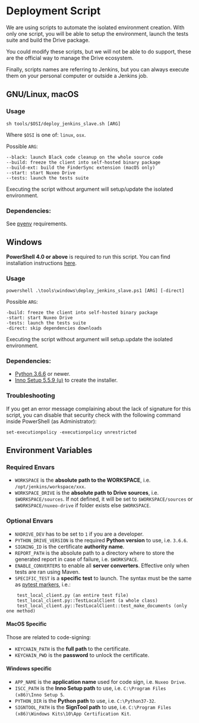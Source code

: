 # Deployment Script

We are using scripts to automate the isolated environment creation. With only one script, you will be able to setup the environment, launch the tests suite and build the Drive package.

You could modify these scripts, but we will not be able to do support, these are the official way to manage the Drive ecosystem.

Finally, scripts names are referring to Jenkins, but you can always execute them on your personal computer or outside a Jenkins job.

## GNU/Linux, macOS

### Usage

    sh tools/$OSI/deploy_jenkins_slave.sh [ARG]

Where `$OSI` is one of: `linux`, `osx`.

Possible `ARG`:

    --black: launch Black code cleanup on the whole source code
    --build: freeze the client into self-hosted binary package
    --build-ext: build the FinderSync extension (macOS only)
    --start: start Nuxeo Drive
    --tests: launch the tests suite

Executing the script without argument will setup/update the isolated environment.

### Dependencies:

See [pyenv](https://github.com/yyuu/pyenv/wiki/Common-build-problems#requirements) requirements.

## Windows

**PowerShell 4.0 or above** is required to run this script. You can find installation instructions [here](https://docs.microsoft.com/en-us/powershell/scripting/setup/installing-windows-powershell).

### Usage

    powershell .\tools\windows\deploy_jenkins_slave.ps1 [ARG] [-direct]

Possible `ARG`:

    -build: freeze the client into self-hosted binary package
    -start: start Nuxeo Drive
    -tests: launch the tests suite
    -direct: skip dependencies downloads

Executing the script without argument will setup.update the isolated environment.

### Dependencies:

- [Python 3.6.6](https://www.python.org/ftp/python/3.6.6/python-3.6.6.exe) or newer.
- [Inno Setup 5.5.9 (u)](http://www.jrsoftware.org/download.php/is-unicode.exe) to create the installer.

### Troubleshooting

If you get an error message complaining about the lack of signature for this script, you can disable that security check with the following command inside PowerShell (as Administrator):

	set-executionpolicy -executionpolicy unrestricted

## Environment Variables

### Required Envars

- `WORKSPACE` is the **absolute path to the WORKSPACE**, i.e. `/opt/jenkins/workspace/xxx`.
- `WORKSPACE_DRIVE` is the **absolute path to Drive sources**, i.e. `$WORKSPACE/sources`. If not defined, it will be set to `$WORKSPACE/sources` or `$WORKSPACE/nuxeo-drive` if folder exists else `$WORKSPACE`.

### Optional Envars

- `NXDRIVE_DEV` has to be set to `1` if you are a developer.
- `PYTHON_DRIVE_VERSION` is the required **Python version** to use, i.e. `3.6.6`.
- `SIGNING_ID` is the certificate **authority name**.
- `REPORT_PATH` is the absolute path to a directory where to store the generated report in case of failure, i.e. `$WORKSPACE`.
- `ENABLE_CONVERTERS` to enable all **server converters**. Effective only when tests are ran using Maven.
- `SPECIFIC_TEST` is a **specific test** to launch. The syntax must be the same as [pytest markers](http://doc.pytest.org/en/latest/example/markers.html#selecting-tests-based-on-their-node-id), i.e.:
```
    test_local_client.py (an entire test file)
    test_local_client.py::TestLocalClient (a whole class)
    test_local_client.py::TestLocalClient::test_make_documents (only one method)
```

#### MacOS Specific

Those are related to code-signing:
- `KEYCHAIN_PATH` is the **full path** to the certificate.
- `KEYCHAIN_PWD` is the **password** to unlock the certificate.

#### Windows specific

- `APP_NAME` is the **application name** used for code sign, i.e. `Nuxeo Drive`.
- `ISCC_PATH` is the **Inno Setup path** to use, i.e. `C:\Program Files (x86)\Inno Setup 5`.
- `PYTHON_DIR` is the **Python path** to use, i.e. `C:\Python37-32`.
- `SIGNTOOL_PATH` is the **SignTool path** to use, i.e. `C:\Program Files (x86)\Windows Kits\10\App Certification Kit`.
